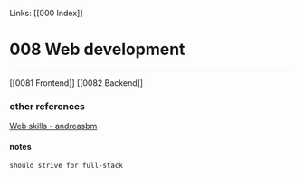 Links: [[000 Index]]

# 008 Web development 

---

[[0081 Frontend]]
[[0082 Backend]]

### other references
[Web skills - andreasbm](https://andreasbm.github.io/web-skills/#architecture-and-paradigms)

#### notes
`should strive for full-stack`